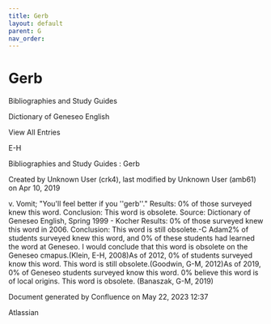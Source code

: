 ```yaml
---
title: Gerb
layout: default
parent: G
nav_order:
---
```


# Gerb

Bibliographies and Study Guides

Dictionary of Geneseo English

View All Entries

E-H

Bibliographies and Study Guides : Gerb

Created by  Unknown User (crk4), last modified by  Unknown User (amb61) on Apr 10, 2019

v. Vomit; &quot;You'll feel better if you ''gerb''.&quot; Results: 0% of those surveyed knew this word. Conclusion: This word is obsolete. Source: Dictionary of Geneseo English, Spring 1999 - Kocher Results: 0% of those surveyed knew this word in 2006. Conclusion: This word is still obsolete.-C Adam2% of students surveyed knew this word, and 0% of these students had learned the word at Geneseo. I would conclude that this word is obsolete on the Geneseo cmapus.(Klein, E-H, 2008)As of 2012, 0% of students surveyed know this word. This word is still obsolete.(Goodwin, G-M, 2012)As of 2019, 0% of Geneseo students surveyed know this word. 0% believe this word is of local origins. This word is obsolete. (Banaszak, G-M, 2019) 

Document generated by Confluence on May 22, 2023 12:37

Atlassian
